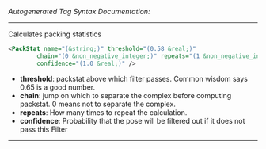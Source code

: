 <!-- THIS IS AN AUTOGENERATED FILE: Don't edit it directly, instead change the schema definition in the code itself. -->

_Autogenerated Tag Syntax Documentation:_

---
Calculates packing statistics

```xml
<PackStat name="(&string;)" threshold="(0.58 &real;)"
        chain="(0 &non_negative_integer;)" repeats="(1 &non_negative_integer;)"
        confidence="(1.0 &real;)" />
```

-   **threshold**: packstat above which filter passes. Common wisdom says 0.65 is a good number.
-   **chain**: jump on which to separate the complex before computing packstat. 0 means not to separate the complex.
-   **repeats**: How many times to repeat the calculation.
-   **confidence**: Probability that the pose will be filtered out if it does not pass this Filter

---
